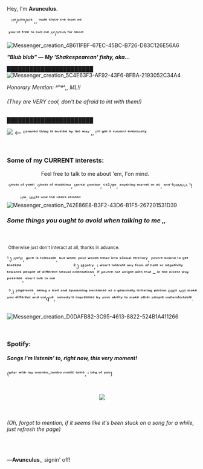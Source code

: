
 Hey, I'm 
       **Avunculus**.


‎ ‎ ‎ ᴴᵉ/ᴴⁱᵐ/ᴴⁱˢ ,, ᵐᵃˡᵉ ˢⁱⁿᶜᵉ ᵗʰᵉ ˢᵗᵃʳᵗ ˣᵈ

‎ ʸᵒᵘ'ʳᵉ ᶠʳᵉᵉ ᵗᵒ ᶜᵃˡˡ ᵐᵉ ᴬᵛ/ᴬᵛᵘⁿ ᶠᵒʳ ˢʰᵒʳᵗ

![Messenger_creation_4B611FBF-67EC-45BC-B726-D83C126E56A6](https://github.com/user-attachments/assets/2cc9373e-f6e9-49b6-b896-a55e8cff3a8f)
‎‎
‎

***"Blub blub" — My 'Shakespearean' fishy, aka...*** ‎ ‎ ‎ ‎

███████████████████████‎ ‎ ‎ ‎ ‎ ‎ ‎ ‎ ‎‎ ‎ ‎ ‎ ‎ ‎ ‎ ‎ ‎ ‎ ‎ ‎‎ ‎‎ ‎ ‎ ‎ ‎ ‎ ‎ ‎ ‎ ‎ ‎ ‎ ‎ ‎ ‎ ‎ ‎‎ ‎ ‎ ‎ ‎ ‎ ‎ ‎ ‎ ‎ ‎ ‎‎ ‎‎ ‎ ‎ ‎ ‎ ‎ ‎ ‎ ‎ ‎ ‎ ‎ ‎ ‎ ‎ ‎ ‎‎ ‎ ‎ ‎ ‎ ‎ ‎ ‎ ‎ ‎ ‎ ‎‎ ‎‎ ‎ ‎ ‎ ‎ ‎ ‎ ‎ ‎ ‎
‎ ‎ ‎ ‎ ‎
![Messenger_creation_5C4E63F3-AF92-43F6-8FBA-2193052C34A4](https://github.com/user-attachments/assets/21180128-918b-4e0a-961a-eec27a7c5cb6) 

*Honorary Mention: ᴿⁱⁿᵍᵒ,, ML!!* <H6>(They are VERY cool, don't be afraid to int with them!)</H6>
‎███████████████████████
‎‎


![](https://komarev.com/ghpvc/?username=your-github-username&color=green&label=I'VE+GOTCHA+NOW!)   <– ᴰᵃᵐⁿᵉᵈ ᵗʰⁱⁿᵍ ⁱˢ ᵇᵘˢᵗᵉᵈ ᵇʸ ᵗʰᵉ ʷᵃʸ ,, ᴵ'ˡˡ ᵍᵉᵗ ⁱᵗ ʳᵘⁿⁿⁱⁿ' ᵉᵛᵉⁿᵗᵘᵃˡˡʸ

‎ ‎ ‎ ‎ ‎ ‎‎ ‎ 
‎<H3> Some of my CURRENT interests:</H3> ‎ ‎ ‎ ‎ ‎ ‎ ‎ ‎ ‎ ‎ ‎ ‎ ‎ ‎ ‎‎ ‎ ‎ ‎ ‎ ‎ ‎ ‎ ‎ ‎ ‎ ‎ ‎ ‎ ‎ ‎ ‎ ‎ ‎ ‎
‎Feel free to talk to me about 'em, I'on mind.

‎
‎ᴳʰᵒˢᵗ ᵒᶠ ʸᵒᵗᵉⁱ, ᴳʰᵒˢᵗ ᵒᶠ ᵗˢᵘˢʰⁱᵐᵃ, ᴹᵒʳᵗᵃˡ ᴷᵒᵐᵇᵃᵗ, ᶜˢ²/ᵍᵒ, ᵃⁿʸᵗʰⁱⁿᵍ ᵐᵃʳᵛᵉˡ ᵒʳ ᵈᶜ, ᵃⁿᵈ ᶠᴼᴿᴹᵁᴸᴬ ¹!

‎ ‎ ‎ ‎ ‎ ‎ ‎ ‎ ‎ ‎‎ᴴᵐ: ᴹᴹ¹² ᵃⁿᵈ ᵗʰᵉ ᵘˢᵉʳˢ ʳᵉˡᵃᵗᵉᵈ
‎
‎
![Messenger_creation_742E86E8-B3F2-43D6-B1F5-267201531D39](https://github.com/user-attachments/assets/e12bd504-a8f8-470f-a6ef-d13e9da99c13)‎ ‎ ‎ ‎ ‎ ‎ ‎ ‎ ‎ ‎ ‎ ‎ ‎ 
‎ ‎ ‎ ‎ ‎ ‎ ‎ ‎ ‎ ‎ ‎‎ ‎ ‎ ‎ ‎ ‎ ‎ ‎ ‎ ‎ ‎ ‎‎ ‎ ‎ ‎ ‎ ‎ ‎ ‎ ‎ ‎ ‎ <H3>‎*Some things you ought to **avoid** when talking to me ,,‎*</H3> ‎ ‎ ‎ ‎ ‎ ‎ ‎ ‎ ‎ ‎ ‎‎ ‎ ‎ ‎ ‎ ‎ ‎ ‎ ‎ ‎ ‎ ‎ ‎ ‎ ‎ ‎ ‎ ‎ ‎‎ ‎ ‎

<sub>‎ Otherwise just don't interact at all, thanks in advance. </sub>‎ ‎ ‎ ‎
‎
‎


¹.) ᴺˢᶠᵂ, ᵍᵒʳᵉ ⁱˢ ᵗᵒˡᵉʳᵃᵇˡᵉ, ᵇᵘᵗ ʷʰᵉⁿ ʸᵒᵘʳ ʷᵒʳᵈˢ ᵗʳᵉᵃᵈ ⁱⁿᵗᵒ ˢ³ˣᵘᵃˡ ᵗᵉʳʳⁱᵗᵒʳʸ, ʸᵒᵘ'ʳᵉ ᵇᵒᵘⁿᵈ  ᵗᵒ ᵍᵉᵗ ᵇˡᵒᶜᵏᵉᵈ
‎‎ ‎ ‎ ‎ ‎ ‎ ‎ ‎‎ ‎ ‎ ‎ ‎ ‎ ‎ ‎ ‎ ‎ ‎ ‎‎ ‎‎ ‎ ‎ ‎ ‎ ‎ ‎ ‎ ‎ 
‎ ‎ ‎ ‎ ‎ ‎ ‎ ‎‎ ‎ ‎ ‎ ‎ ‎ ‎ ‎ ‎ ‎ ‎ ‎‎ ‎‎ ‎ ‎ ‎ ‎ ‎ ‎ ‎ ‎ ‎‎ ‎
‎ ‎ ‎ ‎ ‎ ‎ ‎ ‎‎ ‎ ‎ ‎ ‎ ‎ ‎ ‎ ‎ ‎ ‎ ‎‎ ‎‎ ‎ ‎ ‎ ‎ ‎ ‎ ‎ ‎ ‎ ‎ ‎ ‎ ‎ ‎ ‎ ‎‎ ‎ ‎ ‎ ‎ ‎ ‎ ‎ ‎‎‎ ‎².) ᴮ!ᵍᵒᵗʳʸ, ᴵ ʷᵒⁿ'ᵗ ᵗᵒˡᵉʳᵃᵗᵉ ᵃⁿʸ ᶠᵒʳᵐ ᵒᶠ ʰᵃᵗᵉ ᵒʳ ⁿᵉᵍᵃᵗⁱᵛⁱᵗʸ ᵗᵒʷᵃʳᵈˢ ᵖᵉᵒᵖˡᵉ ᵒᶠ ᵈⁱᶠᶠᵉʳᵉⁿᵗ ˢᵉˣᵘᵃˡ ᵒʳⁱᵉⁿᵗᵃᵗⁱᵒⁿˢ, ⁱᶠ ʸᵒᵘ'ʳᵉ ⁿᵒᵗ ᵃˡʳⁱᵍʰᵗ ʷⁱᵗʰ ᵗʰᵃᵗ – ⁱⁿ ᵗʰᵉ ⁿⁱᶜᵉˢᵗ ʷᵃʸ ᵖᵒˢˢⁱᵇˡᵉ, ᵈᵒⁿ'ᵗ ᵗᵃˡᵏ ᵗᵒ ᵐᵉ


‎ ‎³.) ᴱᵈᵍᵉˡᵒʳᵈˢ, ᵇᵉⁱⁿᵍ ᵃ ᵗʳᵒˡˡ ᵃⁿᵈ ˢᵖᵃᵐᵐⁱⁿᵍ ⁿᵒⁿˢᵉⁿˢᵉ ᵃˢ ᵃ ᵍᵉⁿᵘⁱⁿᵉˡʸ ⁱʳʳⁱᵗᵃᵗⁱⁿᵍ ᵖᵉʳˢᵒⁿ ᴰᴼᴱˢ ᴺᴼᵀ ᵐᵃᵏᵉ ʸᵒᵘ ᵈⁱᶠᶠᵉʳᵉⁿᵗ ᵃⁿᵈ ᵘⁿⁱqᵘᵉ, ⁿᵒᵇᵒᵈʸ'ˢ ⁱᵐᵖʳᵉˢˢᵉᵈ ᵇʸ ʸᵒᵘʳ ᵃᵇⁱˡⁱᵗʸ ᵗᵒ ᵐᵃᵏᵉ ᵒᵗʰᵉʳ ᵖᵉᵒᵖˡᵉ ᵘⁿᶜᵒᵐᶠᵒʳᵗᵃᵇˡᵉ. ‎ ‎ ‎ ‎‎ ‎ ‎ ‎ ‎ ‎ ‎ ‎ ‎ ‎ ‎ ‎‎ ‎‎ ‎ ‎ ‎ ‎ ‎ ‎ ‎ ‎ ‎ ‎ ‎ ‎ ‎ ‎ ‎ ‎‎ 

![Messenger_creation_D0DAFB82-3C95-4613-8822-524B1A411266](https://github.com/user-attachments/assets/7f68c7fa-c0fa-4dda-933d-e42f10dffafe)

 ‎ ‎ ‎ ‎ ‎ ‎ ‎  
<H3>Spotify:</H3>

<H5>Songs i'm listenin' to, right now, this very moment!</H5>
 (ᴮᵉᵃʳ ʷⁱᵗʰ ᵐʸ ᵐᵘᵐᵇᵒ-ʲᵘᵐᵇᵒ ᵐᵘˢⁱᶜ ᵗᵃˢᵗᵉ, ᴵ ᵇᵉᵍ ᵒᶠ ʸᵒᵘ)

‎
<p align="center">
  <a href="https://spotify-github-profile.kittinanx.com/api/view?uid=312bxrteddcsrv3ndfvgvgrehfei&redirect=true">
    <img src="https://spotify-github-profile.kittinanx.com/api/view?uid=312bxrteddcsrv3ndfvgvgrehfei&cover_image=true&theme=default&show_offline=true&background_color=290d02&interchange=true&profanity=false&bar_color=c23f25">
  </a>
</p>
‎<H6>(Oh, forgot to mention, if it seems like it's been stuck on a song for a while, just refresh the page)</H6>
‎

   —<B>Avunculus</B>,, signin' off!
